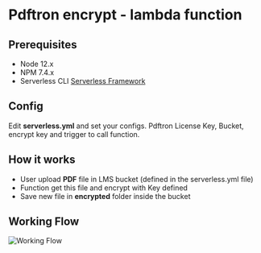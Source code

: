 # Pdftron encrypt - lambda function

## Prerequisites

* Node 12.x
* NPM 7.4.x
* Serverless CLI [Serverless Framework](http://serverless.com)

## Config
Edit **serverless.yml** and set your configs. Pdftron License Key, Bucket,
encrypt key and trigger to call function.

## How it works

* User upload **PDF** file in LMS bucket (defined in the serverless.yml file)
* Function get this file and encrypt with Key defined
* Save new file in **encrypted** folder inside the bucket

## Working Flow
![Working Flow](https://i.imgur.com/l64WfCQ.png)

